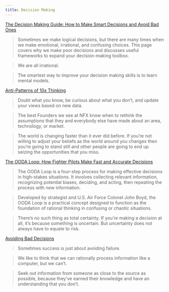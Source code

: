 ```yaml
---
title: Decision Making
---
```


[The Decision Making Guide: How to Make Smart Decisions and Avoid Bad Ones](https://jamesclear.com/decision-making)

> Sometimes we make logical decisions, but there are many times when we make emotional, irrational, and confusing choices. This page covers why we make poor decisions and discusses useful frameworks to expand your decision-making toolbox.

> We are all irrational.

> The smartest way to improve your decision making skills is to learn mental models.

[Anti-Patterns of 10x Thinking](https://www.nfx.com/post/anti-patterns-of-10x-thinking/)

> Doubt what you know, be curious about what you don’t, and update your views based on new data.

> The best Founders we see at NFX know when to rethink the assumptions that they and everybody else have made about an area, technology, or market.

> The world is changing faster than it ever did before. If you’re not willing to adjust your beliefs as the world around you changes then you’re going to stand still and other people are going to end up seizing the opportunities that you miss.

[The OODA Loop: How Fighter Pilots Make Fast and Accurate Decisions](https://fs.blog/2021/03/ooda-loop/)

> The OODA Loop is a four-step process for making effective decisions in high-stakes situations. It involves collecting relevant information, recognizing potential biases, deciding, and acting, then repeating the process with new information.

> Developed by strategist and U.S. Air Force Colonel John Boyd, the OODA Loop is a practical concept designed to function as the foundation of rational thinking in confusing or chaotic situations.

> There’s no such thing as total certainty. If you’re making a decision at all, it’s because something is uncertain. But uncertainty does not always have to equate to risk.

[Avoiding Bad Decisions](https://fs.blog/category/decision-making/)

> Sometimes success is just about avoiding failure.

> We like to think that we can rationally process information like a computer, but we can’t.

> Seek out information from someone as close to the source as possible, because they’ve earned their knowledge and have an understanding that you don’t.



















